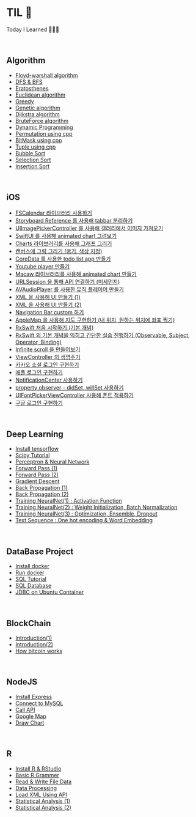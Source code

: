 # TIL 📝

Today I Learned 👩‍💻🔥

<br/>

## Algorithm
- [Floyd-warshall algorithm](https://github.com/ChoiEunji0114/TIL/blob/master/algorithm/floyd-warshall.md)
- [DFS & BFS](https://github.com/ChoiEunji0114/TIL/blob/master/algorithm/DFS_and_BFS.md)
- [Eratosthenes](https://github.com/ChoiEunji0114/TIL/blob/master/algorithm/erathosthenes.md)
- [Euclidean algorithm](https://github.com/ChoiEunji0114/TIL/blob/master/algorithm/Euclidean_algorithm.md)
- [Greedy](https://github.com/ChoiEunji0114/TIL/blob/master/algorithm/greedy.md)
- [Genetic algorithm](https://github.com/ChoiEunji0114/TIL/blob/master/algorithm/genetic.md)
- [Dijkstra algorithm](https://github.com/choidam/TIL/blob/master/algorithm/dijkstra.md)
- [BruteForce algorithm](https://github.com/choidam/TIL/blob/master/algorithm/brute-force.md)
- [Dynamic Programming](https://github.com/choidam/TIL/blob/master/algorithm/Dynamic_programming.md)
- [Permutation using cpp](https://github.com/choidam/TIL/blob/master/algorithm/pemutation.md)
- [BitMask using cpp](https://github.com/choidam/TIL/blob/master/algorithm/BitMask.md)
- [Tuple using cpp](https://github.com/choidam/TIL/blob/master/algorithm/tuple.md)
- [Bubble Sort ](https://github.com/choidam/TIL/blob/master/algorithm/bubble-sort.md)
- [Selection Sort ](https://github.com/choidam/TIL/blob/master/algorithm/selection-sort.md)
- [Insertion Sort ](https://github.com/choidam/TIL/blob/master/algorithm/insertion-sort.md)


<br/>

## iOS

- [FSCalendar 라이브러리 사용하기 ](https://github.com/iOS-SOPT-iNNovation/eunjizzang/blob/master/study/week01.md)
- [Storyboard Reference 를 사용해 tabbar 분리하기](https://github.com/iOS-SOPT-iNNovation/eunjizzang/blob/master/study/week06.md)
- [UIImagePickerController 를 사용해 갤러리에서 이미지 가져오기](https://github.com/iOS-SOPT-iNNovation/eunjizzang/blob/master/study/week07.md)
- [SwiftUI 를 사용해 animated chart 그려보기](https://github.com/iOS-SOPT-iNNovation/eunjizzang/blob/master/study/week08.md)
- [Charts 라이브러리를 사용해 그래프 그리기](https://github.com/iOS-SOPT-iNNovation/eunjizzang/blob/master/study/week09.md)
- [캔버스에 그림 그리기 (굵기, 색상 지정)](https://github.com/iOS-SOPT-iNNovation/eunjizzang/blob/master/study/week10.md)
- [CoreData 를 사용한 todo list app 만들기](https://github.com/iOS-SOPT-iNNovation/eunjizzang/blob/master/study/week11.md)
- [Youtube player 만들기](https://github.com/iOS-SOPT-iNNovation/eunjizzang/blob/master/study/week12.md)
- [Macaw 라이브러리를 사용해 animated chart 만들기](https://github.com/iOS-SOPT-iNNovation/eunjizzang/blob/master/study/week13.md)
- [URLSession 을 통해 API 연결하기 (미세먼지)](https://github.com/iOS-SOPT-iNNovation/eunjizzang/blob/master/study/week14.md)
- [AVAudioPlayer 를 사용한 뮤직 플레이어 만들기](https://github.com/iOS-SOPT-iNNovation/eunjizzang/blob/master/study/week15.md)
- [XML 을 사용해 UI 만들기 (1) ](https://github.com/iOS-SOPT-iNNovation/eunjizzang/blob/master/study/week16.md)
- [XML 을 사용해 UI 만들기 (2) ](https://github.com/iOS-SOPT-iNNovation/eunjizzang/blob/master/study/week17.md)
- [Navigation Bar custom 하기](https://github.com/iOS-SOPT-iNNovation/eunjizzang/blob/master/study/week18.md)
- [AppleMap 을 사용해 지도 구현하기 (내 위치, 원하는 위치에 좌표 찍기)](https://github.com/iOS-SOPT-iNNovation/eunjizzang/blob/master/study/week20.md)
- [RxSwift 처음 시작하기 (기본 개념)](https://github.com/iOS-SOPT-iNNovation/eunjizzang/blob/master/study/week22.md)
- [RxSwift 의 기본 개념을 익히고 간단한 실습 진행하기 (Observable, Subject, Operator, Binding)](https://github.com/iOS-SOPT-iNNovation/eunjizzang/blob/master/study/week24.md)
- [Infinite scroll 을 만들어보기](https://github.com/iOS-SOPT-iNNovation/eunjizzang/blob/master/study/week25.md)
- [ViewController 의 생명주기](https://github.com/iOS-SOPT-iNNovation/eunjizzang/blob/master/study/week26.md)
- [카카오 소셜 로그인 구현하기](https://silver-g-0114.tistory.com/102)
- [애플 로그인 구현하기](https://silver-g-0114.tistory.com/104)
- [NotificationCenter 사용하기](https://silver-g-0114.tistory.com/106)
- [property observer - didSet, willSet 사용하기](https://silver-g-0114.tistory.com/107)
- [UIFontPickerViewController 사용해 폰트 적용하기](https://silver-g-0114.tistory.com/113)
- [구글 로그인 구현하기](https://github.com/choidam/TIL/blob/master/iOS/GoogleLogin.md)

<br/>

## Deep Learning
- [Install tensorflow](https://github.com/ChoiEunji0114/TIL/blob/master/DeepLearning/01_install_tensorflow.md)
- [Scipy Tutorial](https://github.com/ChoiEunji0114/TIL/blob/master/DeepLearning/03_scipy.md)
- [Perceptron & Neural Network](https://github.com/ChoiEunji0114/TIL/blob/master/DeepLearning/04_NeuralNetwork.md)
- [Forward Pass (1)](https://github.com/ChoiEunji0114/TIL/blob/master/DeepLearning/05_Forward_pass.md)
- [Forward Pass (2)](https://github.com/ChoiEunji0114/TIL/blob/master/DeepLearning/05_Forward_pass2.md)
- [Gradient Descent ](https://github.com/ChoiEunji0114/TIL/blob/master/DeepLearning/06_Gradient_Descent.md)
- [Back Propagation (1)](https://github.com/ChoiEunji0114/TIL/blob/master/DeepLearning/07_Back_Propagation.md)
- [Back Propagation (2)](https://github.com/ChoiEunji0114/TIL/blob/master/DeepLearning/07_Back_Propagation2.md)
- [Training NeuralNet(1) : Activation Function](https://github.com/ChoiEunji0114/TIL/blob/master/DeepLearning/08_Training_NeuralNet1.md)
- [Training NeuralNet(2) : Weight Initialization, Batch Normalization](https://github.com/ChoiEunji0114/TIL/blob/master/DeepLearning/08_Training_NeuralNet2.md)
- [Training NeuralNet(3) : Optimization, Ensemble, Dropout ](https://github.com/ChoiEunji0114/TIL/blob/master/DeepLearning/08_Training_NeuralNet3.md)
- [Text Sequence : One hot encoding & Word Embedding](https://github.com/ChoiEunji0114/TIL/blob/master/DeepLearning/10_text_sequence.md)

<br/>

## DataBase Project 

- [Install docker](https://github.com/ChoiEunji0114/TIL/blob/master/DatabaseProject/01_install_docker.md)
- [Run docker](https://github.com/ChoiEunji0114/TIL/blob/master/DatabaseProject/02_run_docker.md)
- [SQL Tutorial](https://github.com/ChoiEunji0114/TIL/blob/master/DatabaseProject/03_SQL_tutorial.md)
- [SQL Database](https://github.com/ChoiEunji0114/TIL/blob/master/DatabaseProject/04_SQL_Database.md)
- [JDBC on Ubuntu Container](https://github.com/ChoiEunji0114/TIL/blob/master/DatabaseProject/05_JDBC.md)

<br/>

## BlockChain

- [Introduction(1)](https://github.com/choidam/TIL/blob/master/BlockChain/01_introduction(1).md)
- [Introduction(2)](https://github.com/choidam/TIL/blob/master/BlockChain/02_introduction(2).md)
- [How bitcoin works](https://github.com/choidam/TIL/blob/master/BlockChain/03_chap2.md)

<br/>

## NodeJS

- [Install Express](https://github.com/ChoiEunji0114/TIL/blob/master/NodeJS/01_install_express.md)
- [Connect to MySQL](https://github.com/ChoiEunji0114/TIL/blob/master/NodeJS/02_connect_mysql.md)
- [Call API](https://github.com/ChoiEunji0114/TIL/blob/master/NodeJS/03_API_call.md)
- [Google Map](https://github.com/ChoiEunji0114/TIL/blob/master/NodeJS/04_googleMap.md)
- [Draw Chart](https://github.com/ChoiEunji0114/TIL/blob/master/NodeJS/05_draw_Chart.md)

<br/>

## R
- [Install R & RStudio](https://github.com/ChoiEunji0114/TIL/blob/master/R/01_install_Rstudio.md)
- [Basic R Grammer](https://github.com/ChoiEunji0114/TIL/blob/master/R/02_R_basic.md)
- [Read & Write File Data](https://github.com/ChoiEunji0114/TIL/blob/master/R/03_Read_Write_Data.md)
- [Data Processing](https://github.com/ChoiEunji0114/TIL/blob/master/R/04_R_data_processing_1.md)
- [Load XML Using API](https://github.com/ChoiEunji0114/TIL/blob/master/R/05_use_API.md)
- [Statistical Analysis (1)](https://github.com/ChoiEunji0114/TIL/blob/master/R/06_Statistical_Analysis_1.md)
- [Statistical Analysis (2)](https://github.com/ChoiEunji0114/TIL/blob/master/R/06_Statistical_Analysis_2.md)

<br/>
